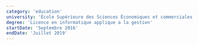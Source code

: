 ```yaml
---
category: 'education'
university: 'École Supérieure des Sciences Économiques et commerciales de Tunis.'
degree: 'Licence en informatique applique a la gestion'
startDate: 'Septembre 2016'
endDate: 'Juillet 2019'
---
```



